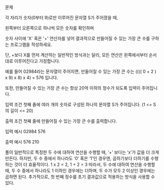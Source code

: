 문제

각 자리가 숫자(0부터 9)로만 이루어진 문자열 S가 주어졌을 때,

왼쪽부터 오른쪽으로 하나씩 모든 숫자를 확인하며

숫자 사이에 'X' 혹은 '+' 연산자를 넣어 결과적으로 만들어질 수 있는 가장 큰 수를 구하는 프로그램을 작성하세요.

단, +보다 X를 먼저 계산하는 일반적인 방식과는 달리, 모든 연산은 왼쪽에서부터 순서대로 이루어진다고 가정합니다.

예를 들어 02984라는 문자열이 주어지면, 만들어질 수 있는 가장 큰 수는 (((( 0 + 2 ) x 9) x 8) x 4) = 576 입니다.

또한, 만들어질 수 있는 가장 큰 수는 항상 20억 이하의 정수가 되도록 입력이 주어집니다.

입력 조건
첫째 줄에 여러 개의 숫자로 구성된 하나의 문자열 S가 주어집니다. (1 <= S의 길이 <= 20)

출력 조건
첫째 줄에 만들어질 수 있는 가장 큰 수를 출력합니다.

입력 예시
02984
576

출력 예시
576
210

풀이
일반적으로 특정한 두 수에 대하여 연산을 수행할 때, ‘+’ 보다는 ‘x’가 값을 더 크게 만든다.
하지만, 두 수 중에서 하나라도 ‘0’ 혹은 ‘1’인 경우엔, 곱하기보다 더하기를 수행하는 것이 더 효율적이다.
1 x 2 = 2, 1 + 2 = 3
따라서, 두 수에 대하여 연산을 수행할 때, 두 수 중에서 하나라도 1 이하인 경우에는 더하며, 두 수가 모두 2 이상인 경우에는 곱하면 된다.
추가적으로, 첫 번째 정수를 초기 결과값으로 적용하는 방식을 사용할 수 있다.

